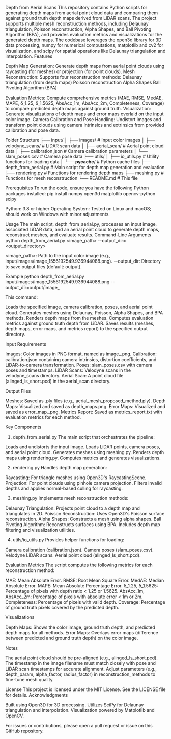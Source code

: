 Depth from Aerial Scans
This repository contains Python scripts for generating depth maps from aerial point cloud data and comparing them against ground truth depth maps derived from LiDAR scans. The project supports multiple mesh reconstruction methods, including Delaunay triangulation, Poisson reconstruction, Alpha Shapes, and Ball Pivoting Algorithm (BPA), and provides evaluation metrics and visualizations for the generated depth maps.
The codebase leverages the open3d library for 3D data processing, numpy for numerical computations, matplotlib and cv2 for visualization, and scipy for spatial operations like Delaunay triangulation and interpolation.
Features

Depth Map Generation: Generate depth maps from aerial point clouds using raycasting (for meshes) or projection (for point clouds).
Mesh Reconstruction: Supports four reconstruction methods:
Delaunay triangulation (from depth maps)
Poisson reconstruction
Alpha Shapes
Ball Pivoting Algorithm (BPA)


Evaluation Metrics: Compute comprehensive metrics (MAE, RMSE, MedAE, MAPE, δ_1.25, δ_1.5625, AbsAcc_1m, AbsAcc_2m, Completeness, Coverage) to compare predicted depth maps against ground truth.
Visualization: Generate visualizations of depth maps and error maps overlaid on the input color image.
Camera Calibration and Pose Handling: Undistort images and transform point clouds using camera intrinsics and extrinsics from provided calibration and pose data.

Folder Structure
├── input/
│   ├── images/                 # Input color images
│   ├── velodyne_scans/        # LiDAR scan data
│   ├── aerial_scan/           # Aerial point cloud data
│   ├── calibration.json       # Camera calibration parameters
│   └── slam_poses.csv         # Camera pose data
├── utils/
│   ├── io_utils.py            # Utility functions for loading data
│   └── __pycache__/           # Python cache files
├── depth_from_aerial.py       # Main script for depth map generation and evaluation
├── rendering.py               # Functions for rendering depth maps
├── meshing.py                 # Functions for mesh reconstruction
└── README.md                  # This file

Prerequisites
To run the code, ensure you have the following Python packages installed:
pip install numpy open3d matplotlib opencv-python scipy


Python: 3.8 or higher
Operating System: Tested on Linux and macOS; should work on Windows with minor adjustments.

Usage
The main script, depth_from_aerial.py, processes an input image, associated LiDAR data, and an aerial point cloud to generate depth maps, reconstruct meshes, and evaluate results.
Command-Line Arguments
python depth_from_aerial.py <image_path> --output_dir=<output_directory>


<image_path>: Path to the input color image (e.g., input/images/image_1556192549.936944088.png).
--output_dir: Directory to save output files (default: output).

Example
python depth_from_aerial.py input/images/image_1556192549.936944088.png --output_dir=output/image_

This command:

Loads the specified image, camera calibration, poses, and aerial point cloud.
Generates meshes using Delaunay, Poisson, Alpha Shapes, and BPA methods.
Renders depth maps from the meshes.
Computes evaluation metrics against ground truth depth from LiDAR.
Saves results (meshes, depth maps, error maps, and metrics report) to the specified output directory.

Input Requirements

Images: Color images in PNG format, named as image_<timestamp>.png.
Calibration: calibration.json containing camera intrinsics, distortion coefficients, and LiDAR-to-camera transformation.
Poses: slam_poses.csv with camera poses and timestamps.
LiDAR Scans: Velodyne scans in the velodyne_scans directory.
Aerial Scan: A point cloud file (alinged_ls_short.pcd) in the aerial_scan directory.

Output Files

Meshes: Saved as .ply files (e.g., aerial_mesh_proposed_method.ply).
Depth Maps: Visualized and saved as depth_maps.png.
Error Maps: Visualized and saved as error_map_<method>.png.
Metrics Report: Saved as metrics_report.txt with evaluation metrics for each method.

Key Components
1. depth_from_aerial.py
The main script that orchestrates the pipeline:

Loads and undistorts the input image.
Loads LiDAR points, camera poses, and aerial point cloud.
Generates meshes using meshing.py.
Renders depth maps using rendering.py.
Computes metrics and generates visualizations.

2. rendering.py
Handles depth map generation:

Raycasting: For triangle meshes using Open3D's RaycastingScene.
Projection: For point clouds using pinhole camera projection.
Filters invalid depths and applies normal-based culling for raycasting.

3. meshing.py
Implements mesh reconstruction methods:

Delaunay Triangulation: Projects point cloud to a depth map and triangulates in 2D.
Poisson Reconstruction: Uses Open3D's Poisson surface reconstruction.
Alpha Shapes: Constructs a mesh using alpha shapes.
Ball Pivoting Algorithm: Reconstructs surfaces using BPA.
Includes depth map filtering and visualization utilities.

4. utils/io_utils.py
Provides helper functions for loading:

Camera calibration (calibration.json).
Camera poses (slam_poses.csv).
Velodyne LiDAR scans.
Aerial point cloud (alinged_ls_short.pcd).

Evaluation Metrics
The script computes the following metrics for each reconstruction method:

MAE: Mean Absolute Error.
RMSE: Root Mean Square Error.
MedAE: Median Absolute Error.
MAPE: Mean Absolute Percentage Error.
δ_1.25, δ_1.5625: Percentage of pixels with depth ratio < 1.25 or 1.5625.
AbsAcc_1m, AbsAcc_2m: Percentage of pixels with absolute error < 1m or 2m.
Completeness: Percentage of pixels with valid depth.
Coverage: Percentage of ground truth pixels covered by the predicted depth.

Visualizations

Depth Maps: Shows the color image, ground truth depth, and predicted depth maps for all methods.
Error Maps: Overlays error maps (difference between predicted and ground truth depth) on the color image.

Notes

The aerial point cloud should be pre-aligned (e.g., alinged_ls_short.pcd).
The timestamp in the image filename must match closely with pose and LiDAR scan timestamps for accurate alignment.
Adjust parameters (e.g., depth_param, alpha_factor, radius_factor) in reconstruction_methods to fine-tune mesh quality.

License
This project is licensed under the MIT License. See the LICENSE file for details.
Acknowledgments

Built using Open3D for 3D processing.
Utilizes SciPy for Delaunay triangulation and interpolation.
Visualization powered by Matplotlib and OpenCV.

For issues or contributions, please open a pull request or issue on this GitHub repository.
